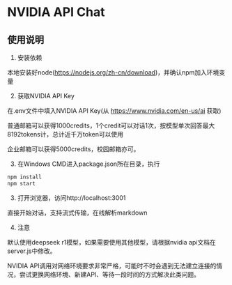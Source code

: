 # NVIDIA API Chat

## 使用说明

1. 安装依赖

本地安装好node(https://nodejs.org/zh-cn/download)，并确认npm加入环境变量

2. 获取NVIDIA API Key

在.env文件中填入NVIDIA API Key(从 https://www.nvidia.com/en-us/ai 获取)

普通邮箱可以获得1000credits，1个credit可以对话1次，按模型单次回答最大8192tokens计，总计近千万token可以使用

企业邮箱可以获得5000credits，校园邮箱亦可。

3. 在Windows CMD进入package.json所在目录，执行

```bash
npm install
npm start
```

3. 打开浏览器，访问http://localhost:3001

直接开始对话，支持流式传输，在线解析markdown

4. 注意

默认使用deepseek r1模型，如果需要使用其他模型，请根据nvidia api文档在server.js中修改。

NVIDIA API调用对网络环境要求非常严格，可能时不时会遇到无法建立连接的情况，尝试更换网络环境、新建API、等待一段时间的方式解决此类问题。


